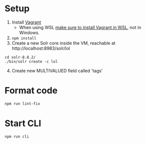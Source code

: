 # Setup

1. Install [Vagrant](https://www.vagrantup.com/)
    * When using WSL [make sure to install Vagrant in WSL](https://www.vagrantup.com/), not in Windows.
2. `npm install`
3. Create a new Solr core inside the VM, reachable at http://localhost:8983/solr/lol

```shell script
cd solr-8.8.2/
./bin/solr create -c lol
```
4. Create new MULTIVALUED field called 'tags'

# Format code

```bash
npm run lint-fix
```

# Start CLI

```bash
npm run cli
```

